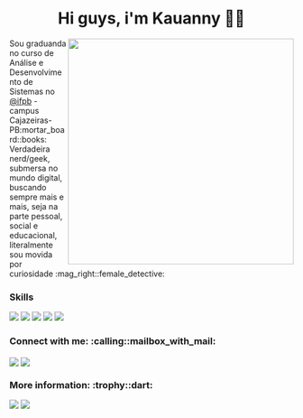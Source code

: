 <h1 align="center"> Hi guys, i'm Kauanny 👋🏻</h1>

<img src="https://user-images.githubusercontent.com/72564756/145278252-16cda3c1-4359-4aaf-826f-73c0d691d12e.png" min-width="400px" max-width="400px" width="400px" align="right" >

<p align="left">
  Sou graduanda no curso de Análise e Desenvolvimento de Sistemas no <a href="https://www.instagram.com/ifpbcznaveia">@ifpb</a> - campus Cajazeiras-PB:mortar_board::books: <br>
 Verdadeira nerd/geek, submersa no mundo digital, buscando sempre mais e mais, seja na parte pessoal, social e educacional, literalmente sou movida por curiosidade :mag_right::female_detective:
</p>

<h3> Skills </h3>
<p align="left">
  <img src="https://img.shields.io/badge/C-00599C?style=for-the-badge&logo=c&logoColor=white">
  <img src="https://img.shields.io/badge/CSS3-1572B6?style=for-the-badge&logo=css3&logoColor=white">
  <img src="https://img.shields.io/badge/HTML5-E34F26?style=for-the-badge&logo=html5&logoColor=white">
  <img src="https://img.shields.io/badge/JavaScript-F7DF1E?style=for-the-badge&logo=javascript&logoColor=black">
  <img src="https://img.shields.io/badge/Git-E34F26?style=for-the-badge&logo=git&logoColor=white">
</p>

<h3> Connect with me: :calling::mailbox_with_mail: </h3>
<p align="left">
  
  <a href="https://www.instagram.com/imkakau_/" target="blank">
  <img align="center" src="https://img.shields.io/badge/Instagram-E4405F?style=for-the-badge&logo=instagram&logoColor=white"/></a>
  
  <a href="https://www.linkedin.com/in/kauanny-vieira-3960561a5/" target="blank">
  <img align="center" src="https://img.shields.io/badge/LinkedIn-0077B5?style=for-the-badge&logo=linkedin&logoColor=white="/></a>

</p>

<h3> More information: :trophy::dart: </h3>
  <img src="https://github-readme-stats.vercel.app/api/top-langs/?username=kauanny-cmd&layout=compact&theme=tokyonight"/>
  <img src="https://github-readme-stats.vercel.app/api?username=kauanny-cmd&show_icons=true&theme=tokyonight"/>
